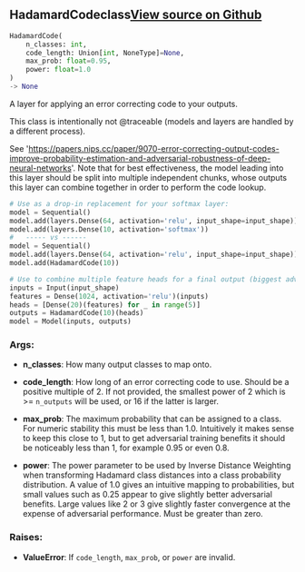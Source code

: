 ## HadamardCode<span class="tag">class</span><a class="sourcelink" href=https://github.com/fastestimator/fastestimator/blob/r1.1/fastestimator/layers/tensorflow/hadamard.py/#L25-L145>View source on Github</a>
```python
HadamardCode(
	n_classes: int,
	code_length: Union[int, NoneType]=None,
	max_prob: float=0.95,
	power: float=1.0
)
-> None
```
A layer for applying an error correcting code to your outputs.

This class is intentionally not @traceable (models and layers are handled by a different process).

See 'https://papers.nips.cc/paper/9070-error-correcting-output-codes-improve-probability-estimation-and-adversarial-robustness-of-deep-neural-networks'. Note that for best effectiveness, the model leading into this layer should be
split into multiple independent chunks, whose outputs this layer can combine together in order to perform the code
lookup.

```python
# Use as a drop-in replacement for your softmax layer:
model = Sequential()
model.add(layers.Dense(64, activation='relu', input_shape=input_shape))
model.add(layers.Dense(10, activation='softmax'))
#   ----- vs ------
model = Sequential()
model.add(layers.Dense(64, activation='relu', input_shape=input_shape))
model.add(HadamardCode(10))
```

```python
# Use to combine multiple feature heads for a final output (biggest adversarial hardening benefit):
inputs = Input(input_shape)
features = Dense(1024, activation='relu')(inputs)
heads = [Dense(20)(features) for _ in range(5)]
outputs = HadamardCode(10)(heads)
model = Model(inputs, outputs)
```


<h3>Args:</h3>


* **n_classes**: How many output classes to map onto.

* **code_length**: How long of an error correcting code to use. Should be a positive multiple of 2. If not provided, the smallest power of 2 which is >= `n_outputs` will be used, or 16 if the latter is larger.

* **max_prob**: The maximum probability that can be assigned to a class. For numeric stability this must be less than 1.0. Intuitively it makes sense to keep this close to 1, but to get adversarial training benefits it should be noticeably less than 1, for example 0.95 or even 0.8.

* **power**: The power parameter to be used by Inverse Distance Weighting when transforming Hadamard class distances into a class probability distribution. A value of 1.0 gives an intuitive mapping to probabilities, but small values such as 0.25 appear to give slightly better adversarial benefits. Large values like 2 or 3 give slightly faster convergence at the expense of adversarial performance. Must be greater than zero. 

<h3>Raises:</h3>


* **ValueError**: If `code_length`, `max_prob`, or `power` are invalid.

